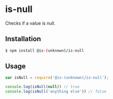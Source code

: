 # is-null
Checks if a value is null.

## Installation
```bash
$ npm install @is-(unknown)/is-null
```

## Usage
```js
var isNull = require('@is-(unknown)/is-null');

console.log(isNull(null)) // true
console.log(isNull('anything else')) // false
```